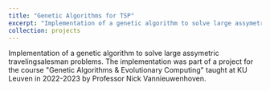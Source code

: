 ```yaml
---
title: "Genetic Algorithms for TSP"
excerpt: "Implementation of a genetic algorithm to solve large assymetric travelingsalesman problems.<br/> <img src='/images/genetic.png'>"
collection: projects
---
```


Implementation of a genetic algorithm to solve large assymetric travelingsalesman problems. The implementation was part of a project for the course "Genetic Algorithms & Evolutionary
Computing" taught at KU Leuven in 2022-2023 by Professor Nick Vannieuwenhoven.
